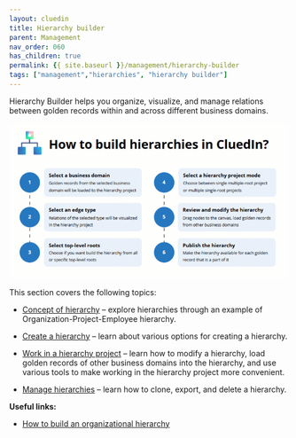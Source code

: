```yaml
---
layout: cluedin
title: Hierarchy builder
parent: Management
nav_order: 060
has_children: true
permalink: {{ site.baseurl }}/management/hierarchy-builder
tags: ["management","hierarchies", "hierarchy builder"]
---
```


Hierarchy Builder helps you organize, visualize, and manage relations between golden records within and across different business domains.

![hierarchy_builder.gif](../../assets/images/management/hierarchy-builder/hierarchy_builder.gif)

This section covers the following topics:

- [Concept of hierarchy](/management/hierarchy-builder/concept-of-hierarchy) – explore hierarchies through an example of Organization-Project-Employee hierarchy.

- [Create a hierarchy](/management/hierarchy-builder/create-a-hierarchy) – learn about various options for creating a hierarchy.

- [Work in a hierarchy project](/management/hierarchy-builder/work-in-a-hierarchy-project) – learn how to modify a hierarchy, load golden records of other business domains into the hierarchy, and use various tools to make working in the hierarchy project more convenient.

- [Manage hierarchies](/management/hierarchy-builder/manage-hierarchies) – learn how to clone, export, and delete a hierarchy.

**Useful links:**

- [How to build an organizational hierarchy](/kb/how-to-build-an-organizational-hierarchy)